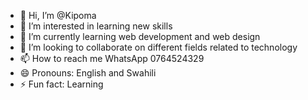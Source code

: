 - 👋 Hi, I’m @Kipoma
- 👀 I’m interested in learning new skills 
- 🌱 I’m currently learning web development and web design
- 💞️ I’m looking to collaborate on different fields related to technology 
- 📫 How to reach me WhatsApp 0764524329
- 😄 Pronouns: English and Swahili 
- ⚡ Fun fact: Learning 

<!---
Kipoma/Kipoma is a ✨ special ✨ repository because its `README.md` (this file) appears on your GitHub profile.
You can click the Preview link to take a look at your changes.
--->
